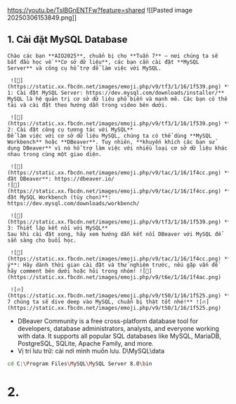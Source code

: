 https://youtu.be/TslBGnENTFw?feature=shared
![[Pasted image 20250306153849.png]]

## 1. Cài đặt MySQL Database

```
Chào các bạn **AIO2025**, chuẩn bị cho **Tuần 7** – nơi chúng ta sẽ bắt đầu học về **Cơ sở dữ liệu**, các bạn cần cài đặt **MySQL Server** và công cụ hỗ trợ để làm việc với MySQL.

 ![🔹](https://static.xx.fbcdn.net/images/emoji.php/v9/tf3/1/16/1f539.png) **Bước 1: Cài đặt MySQL Server: https://dev.mysql.com/downloads/installer/**  
MySQL là hệ quản trị cơ sở dữ liệu phổ biến và mạnh mẽ. Các bạn có thể tải và cài đặt theo hướng dẫn trong video bên dưới.

 ![🔹](https://static.xx.fbcdn.net/images/emoji.php/v9/tf3/1/16/1f539.png) **Bước 2: Cài đặt công cụ tương tác với MySQL**  
Để làm việc với cơ sở dữ liệu MySQL, chúng ta có thể dùng **MySQL Workbench** hoặc **DBeaver**. Tuy nhiên, **khuyến khích các bạn sử dụng DBeaver** vì nó hỗ trợ làm việc với nhiều loại cơ sở dữ liệu khác nhau trong cùng một giao diện.

 ![📌](https://static.xx.fbcdn.net/images/emoji.php/v9/tac/1/16/1f4cc.png) **Cài đặt DBeaver**: https://dbeaver.io/  
![📌](https://static.xx.fbcdn.net/images/emoji.php/v9/tac/1/16/1f4cc.png) **Cài đặt MySQL Workbench (tùy chọn)**: https://dev.mysql.com/downloads/workbench/

 ![🔹](https://static.xx.fbcdn.net/images/emoji.php/v9/tf3/1/16/1f539.png) **Bước 3: Thiết lập kết nối với MySQL**  
Sau khi cài đặt xong, hãy xem hướng dẫn kết nối DBeaver với MySQL để sẵn sàng cho buổi học.

 ![📌](https://static.xx.fbcdn.net/images/emoji.php/v9/tac/1/16/1f4cc.png) **Lưu ý**: Hãy dành thời gian cài đặt và thử nghiệm trước, nếu gặp vấn đề hãy comment bên dưới hoặc hỏi trong nhóm! ![💬](https://static.xx.fbcdn.net/images/emoji.php/v9/t6e/1/16/1f4ac.png) 

 ![🔥](https://static.xx.fbcdn.net/images/emoji.php/v9/t50/1/16/1f525.png) **Tuần 7 chúng ta sẽ dive deep vào MySQL, chuẩn bị thật tốt nhé!** ![🔥](https://static.xx.fbcdn.net/images/emoji.php/v9/t50/1/16/1f525.png)
```

- DBeaver Community is a free cross-platform database tool for developers, database administrators, analysts, and everyone working with data. It supports all popular SQL databases like MySQL, MariaDB, PostgreSQL, SQLite, Apache Family, and more.
- Vị trí lưu trữ: cài nơi mình muốn lưu. D\MySQL\data
```bash
cd C:\Program Files\MySQL\MySQL Server 8.0\bin

```
# 2. 